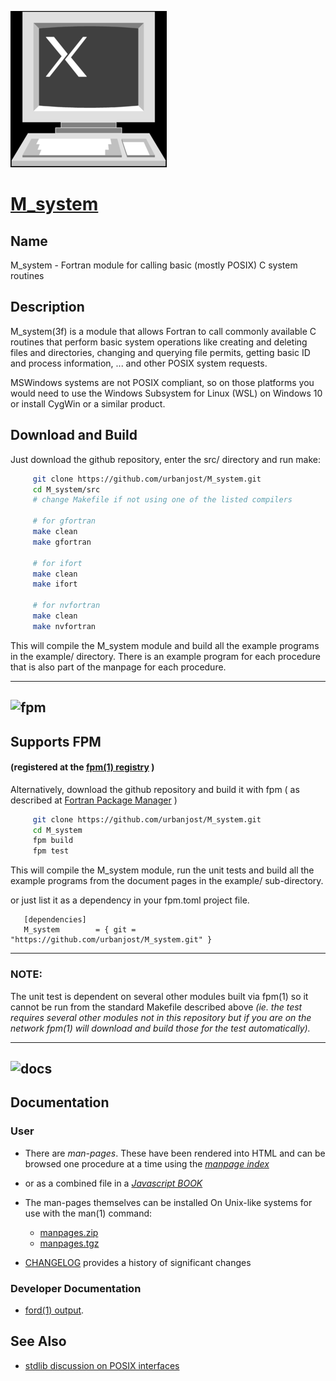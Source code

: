 [![](docs/images/small_pc.gif)](https://urbanjost.github.io/M_system/fpm-ford/index.html)
# [M_system](https://urbanjost.github.io/M_system/man3.html)

## Name

   M_system - Fortran module for calling basic (mostly POSIX) C system routines

## Description

M_system(3f) is a module that allows Fortran to call commonly available C
routines that perform basic system operations like creating and deleting
files and directories, changing and querying file permits, getting basic
ID and process information, ... and other POSIX system requests.

MSWindows systems are not POSIX compliant, so on those platforms you
would need to use the Windows Subsystem for Linux (WSL) on Windows 10
or install CygWin or a similar product.

## Download and Build

Just download the github repository, enter the src/ directory and run make:
```bash
     git clone https://github.com/urbanjost/M_system.git
     cd M_system/src
     # change Makefile if not using one of the listed compilers

     # for gfortran
     make clean
     make gfortran

     # for ifort
     make clean
     make ifort

     # for nvfortran
     make clean
     make nvfortran
```
This will compile the M_system module and build all the example programs
in the example/ directory. There is an example program for each procedure
that is also part of the manpage for each procedure.

---
![fpm](docs/images/fpm_logo.gif)
---

## Supports FPM
#### (registered at the [fpm(1) registry](https://github.com/fortran-lang/fpm-registry) )

Alternatively, download the github repository and build it with
fpm ( as described at [Fortran Package Manager](https://github.com/fortran-lang/fpm) )
```bash
     git clone https://github.com/urbanjost/M_system.git
     cd M_system
     fpm build
     fpm test
```
This will compile the M_system module, run the unit tests and build
all the example programs from the document pages in the example/
sub-directory.

or just list it as a dependency in your fpm.toml project file.

```text
   [dependencies]
   M_system        = { git = "https://github.com/urbanjost/M_system.git" }
```
---
### NOTE:

The unit test is dependent on several other modules built via
fpm(1) so it cannot be run from the standard Makefile described above
_(ie. the test requires several other modules not in this repository
but if you are on the network fpm(1) will download and build those for
the test automatically)._

---
![docs](docs/images/docs.gif)
---
## Documentation

### User

 + There are *man-pages*. These have been rendered into HTML and can be
 browsed one procedure at a time
   using the
   [*manpage index*](https://urbanjost.github.io/M_system/man3.html)

 + or as a combined file in a
   [*Javascript BOOK*](https://urbanjost.github.io/M_system/BOOK_M_system.html)

 + The man-pages themselves can be installed On Unix-like systems for use with the
   man(1) command:
    + [manpages.zip](docs/manpages.zip)
    + [manpages.tgz](docs/manpages.tgz)

 + [CHANGELOG](docs/CHANGELOG.md) provides a history of significant changes

### Developer Documentation

<!--
### doxygen

- [doxygen(1) output](https://urbanjost.github.io/M_system/doxygen_out/html/index.html).

### ford
-->

- [ford(1) output](https://urbanjost.github.io/M_system/fpm-ford/index.html).

## See Also
 + [stdlib discussion on POSIX interfaces](https://github.com/fortran-lang/stdlib/issues/22#issuecomment-733021530)
